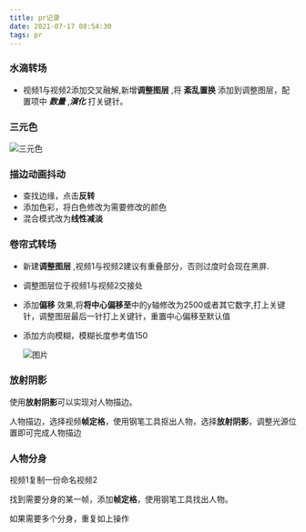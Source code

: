 ```yaml
---
title: pr记录
date: 2021-07-17 08:54:30
tags: pr
---
```


### 水滴转场

* 视频1与视频2添加交叉融解,新增**调整图层** ,将 **紊乱置换** 添加到调整图层，配置项中 ***数量*** ,***演化*** 打关键针。



### 三元色

![三元色]( https://gitee.com/xian_hong_xiao/assets/raw/master/img/sanyuanse.png )



### 描边动画抖动

* 查找边缘，点击**反转** 
* 添加色彩，将白色修改为需要修改的颜色 
* 混合模式改为**线性减淡**





### 卷帘式转场

* 新建**调整图层** ,视频1与视频2建议有重叠部分，否则过度时会现在黑屏.
* 调整图层位于视频1与视频2交接处
* 添加**偏移** 效果,将**将中心偏移至**中的y轴修改为2500或者其它数字,打上关键针，调整图层最后一针打上关键针，重置中心偏移至默认值
* 添加方向模糊，模糊长度参考值150

  ![图片](https://gitee.com/xian_hong_xiao/assets/raw/master/img/pr2.png)



### 放射阴影

使用**放射阴影**可以实现对人物描边。

人物描边，选择视频**帧定格**，使用钢笔工具抠出人物，选择**放射阴影**，调整光源位置即可完成人物描边



### 人物分身

视频1复制一份命名视频2

找到需要分身的某一帧，添加**帧定格**，使用钢笔工具找出人物。

如果需要多个分身，重复如上操作

